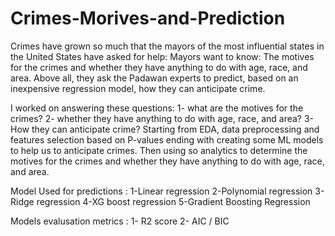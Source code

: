 # Crimes-Morives-and-Prediction
Crimes have grown so much that the mayors of the most influential states in the United States have asked for help:  Mayors want to know:  The motives for the crimes and whether they have anything to do with age, race, and area. Above all, they ask the Padawan experts to predict, based on an inexpensive regression model, how they can anticipate crime.

I worked on answering these questions:
1- what are the motives for the crimes?
2- whether they have anything to do with age, race, and area?
3- How they can anticipate crime?
Starting from EDA, data preprocessing and features selection based on P-values ending with creating some ML models to help us to anticipate crimes. Then using so analytics to determine the motives for the crimes and whether they have anything to do with age, race, and area.

Model Used for predictions :
1-Linear regression
2-Polynomial regression
3-Ridge regression 
4-XG boost regression
5-Gradient Boosting Regression

Models evalusation metrics :
1- R2 score
2- AIC / BIC
